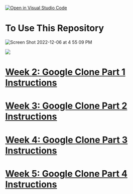 [![Open in Visual Studio Code](https://classroom.github.com/assets/open-in-vscode-c66648af7eb3fe8bc4f294546bfd86ef473780cde1dea487d3c4ff354943c9ae.svg)](https://classroom.github.com/online_ide?assignment_repo_id=9566842&assignment_repo_type=AssignmentRepo)

# To Use This Repository

![Screen Shot 2022-12-06 at 4 55 09 PM](https://user-images.githubusercontent.com/47826697/206032700-1b52b5f0-b5aa-4d3c-af34-9e946f0783a3.png)




![](https://drive.google.com/file/d/14E43dDw36nGlf2yemtG-Dq83dBwiPnxi/view?usp=share_link)


# [Week 2: Google Clone Part 1 Instructions](https://vicki-d-bealman.gitbook.io/swd109-final-project/v/week-2/)

# [Week 3: Google Clone Part 2 Instructions](https://vicki-d-bealman.gitbook.io/swd109-final-project/v/week-3/)

# [Week 4: Google Clone Part 3 Instructions](https://vicki-d-bealman.gitbook.io/swd109-final-project/v/week-4-google-clone-part-3/)

# [Week 5: Google Clone Part 4 Instructions](https://vicki-d-bealman.gitbook.io/swd109-final-project/v/week-5-google-clone-part-4/)
